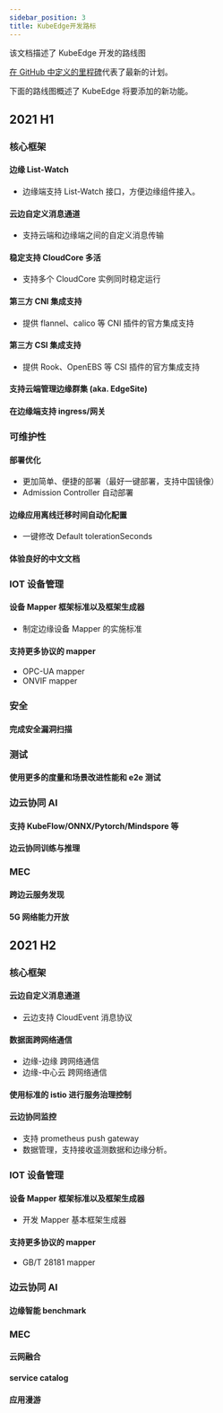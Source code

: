 ```yaml
---
sidebar_position: 3
title: KubeEdge开发路标
---
```


该文档描述了 KubeEdge 开发的路线图

[在 GitHub 中定义的里程碑](https://github.com/kubeedge/kubeedge/milestones)代表了最新的计划。

下面的路线图概述了 KubeEdge 将要添加的新功能。

## 2021 H1

### 核心框架

#### 边缘 List-Watch

- 边缘端支持 List-Watch 接口，方便边缘组件接入。

#### 云边自定义消息通道

- 支持云端和边缘端之间的自定义消息传输

#### 稳定支持 CloudCore 多活

- 支持多个 CloudCore 实例同时稳定运行

#### 第三方 CNI 集成支持

- 提供 flannel、calico 等 CNI 插件的官方集成支持

#### 第三方 CSI 集成支持

- 提供 Rook、OpenEBS 等 CSI 插件的官方集成支持

#### 支持云端管理边缘群集 (aka. EdgeSite)

#### 在边缘端支持 ingress/网关

### 可维护性

#### 部署优化

- 更加简单、便捷的部署（最好一键部署，支持中国镜像）
- Admission Controller 自动部署

#### 边缘应用离线迁移时间自动化配置

- 一键修改 Default tolerationSeconds

#### 体验良好的中文文档

### IOT 设备管理

#### 设备 Mapper 框架标准以及框架生成器

- 制定边缘设备 Mapper 的实施标准

#### 支持更多协议的 mapper

- OPC-UA mapper
- ONVIF mapper

### 安全

#### 完成安全漏洞扫描

### 测试

#### 使用更多的度量和场景改进性能和 e2e 测试

### 边云协同 AI

#### 支持 KubeFlow/ONNX/Pytorch/Mindspore 等

#### 边云协同训练与推理

### MEC

#### 跨边云服务发现

#### 5G 网络能力开放

## 2021 H2

### 核心框架

#### 云边自定义消息通道

- 云边支持 CloudEvent 消息协议

#### 数据面跨网络通信

- 边缘-边缘 跨网络通信
- 边缘-中心云 跨网络通信

#### 使用标准的 istio 进行服务治理控制

#### 云边协同监控

- 支持 prometheus push gateway
- 数据管理，支持接收遥测数据和边缘分析。

### IOT 设备管理

#### 设备 Mapper 框架标准以及框架生成器

- 开发 Mapper 基本框架生成器

#### 支持更多协议的 mapper

- GB/T 28181 mapper

### 边云协同 AI

#### 边缘智能 benchmark

### MEC

#### 云网融合

#### service catalog

#### 应用漫游
